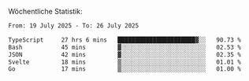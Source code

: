 
Wöchentliche Statistik:
<!--START_SECTION:waka-->

```txt
From: 19 July 2025 - To: 26 July 2025

TypeScript     27 hrs 6 mins   ██████████████████████▓░░   90.73 %
Bash           45 mins         ▓░░░░░░░░░░░░░░░░░░░░░░░░   02.53 %
JSON           42 mins         ▓░░░░░░░░░░░░░░░░░░░░░░░░   02.35 %
Svelte         18 mins         ▒░░░░░░░░░░░░░░░░░░░░░░░░   01.01 %
Go             17 mins         ▒░░░░░░░░░░░░░░░░░░░░░░░░   01.00 %
```

<!--END_SECTION:waka-->
